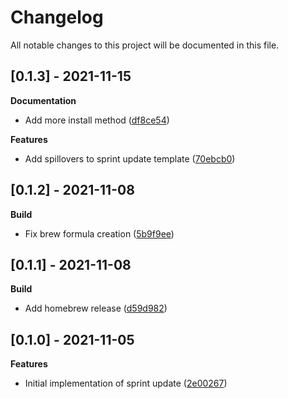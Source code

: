 # Changelog

All notable changes to this project will be documented in this file.

## [0.1.3] - 2021-11-15

**Documentation**

- Add more install method ([df8ce54](https://github.com/gabor-boros/sprint-update/commit/df8ce54588e28ffc0f45cda4041b5b23d0cafb6d))

**Features**

- Add spillovers to sprint update template ([70ebcb0](https://github.com/gabor-boros/sprint-update/commit/70ebcb0b287c3417ee293b82967a495eb12bea5d))

## [0.1.2] - 2021-11-08

**Build**

- Fix brew formula creation ([5b9f9ee](https://github.com/gabor-boros/sprint-update/commit/5b9f9ee641128c3ab42461d928c4908baf716256))

## [0.1.1] - 2021-11-08

**Build**

- Add homebrew release ([d59d982](https://github.com/gabor-boros/sprint-update/commit/d59d98216617497a9fb2b70e2869c7e3301df5f3))

## [0.1.0] - 2021-11-05

**Features**

- Initial implementation of sprint update ([2e00267](https://github.com/gabor-boros/sprint-update/commit/2e00267fe8f591c6551b43752f0a420b3185348e))

